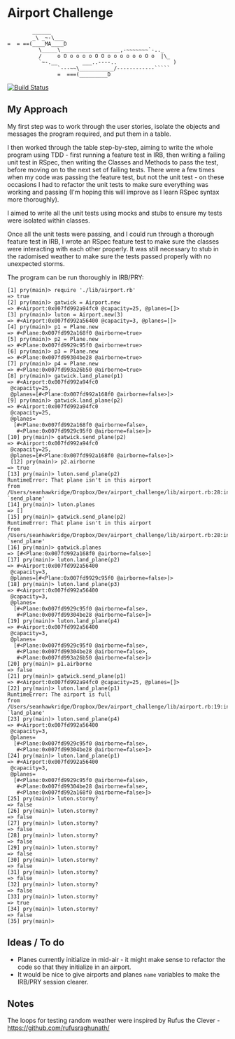 Airport Challenge
=================

````
        ______
        _\ _~-\___
=  = ==(____MA____D
          \_____\___________________,-~~~~~~~`-.._
          /     o O o o o o O O o o o o o o O o  |\_
          `~-.__        ___..----..                  )
                `---~~\___________/------------`````
                =  ===(_________D

````

[![Build Status](https://travis-ci.org/seanhawkridge/airport_challenge.svg?branch=master)](https://travis-ci.org/seanhawkridge/airport_challenge)

My Approach
---------

My first step was to work through the user stories, isolate the objects and messages the program required, and put them in a table.

I then worked through the table step-by-step, aiming to write the whole program using TDD - first running a feature test in IRB, then writing a failing unit test in RSpec, then writing the Classes and Methods to pass the test, before moving on to the next set of failing tests. There were a few times when my code was passing the feature test, but not the unit test - on these occasions I had to refactor the unit tests to make sure everything was working and passing (I'm hoping this will improve as I learn RSpec syntax more thoroughly).

I aimed to write all the unit tests using mocks and stubs to ensure my tests were isolated within classes.

Once all the unit tests were passing, and I could run through a thorough feature test in IRB, I wrote an RSpec feature test to make sure the classes were interacting with each other properly. It was still necessary to stub in the radomised weather to make sure the tests passed properly with no unexpected storms.

The program can be run thoroughly in IRB/PRY:

```
[1] pry(main)> require './lib/airport.rb'
=> true
[2] pry(main)> gatwick = Airport.new
=> #<Airport:0x007fd992a94fc0 @capacity=25, @planes=[]>
[3] pry(main)> luton = Airport.new(3)
=> #<Airport:0x007fd992a56400 @capacity=3, @planes=[]>
[4] pry(main)> p1 = Plane.new
=> #<Plane:0x007fd992a168f0 @airborne=true>
[5] pry(main)> p2 = Plane.new
=> #<Plane:0x007fd9929c95f0 @airborne=true>
[6] pry(main)> p3 = Plane.new
=> #<Plane:0x007fd99304be28 @airborne=true>
[7] pry(main)> p4 = Plane.new
=> #<Plane:0x007fd993a26b50 @airborne=true>
[8] pry(main)> gatwick.land_plane(p1)
=> #<Airport:0x007fd992a94fc0
 @capacity=25,
 @planes=[#<Plane:0x007fd992a168f0 @airborne=false>]>
[9] pry(main)> gatwick.land_plane(p2)
=> #<Airport:0x007fd992a94fc0
 @capacity=25,
 @planes=
  [#<Plane:0x007fd992a168f0 @airborne=false>,
   #<Plane:0x007fd9929c95f0 @airborne=false>]>
[10] pry(main)> gatwick.send_plane(p2)
=> #<Airport:0x007fd992a94fc0
 @capacity=25,
 @planes=[#<Plane:0x007fd992a168f0 @airborne=false>]>
 [12] pry(main)> p2.airborne
=> true
[13] pry(main)> luton.send_plane(p2)
RuntimeError: That plane isn't in this airport
from /Users/seanhawkridge/Dropbox/Dev/airport_challenge/lib/airport.rb:28:in `send_plane'
[14] pry(main)> luton.planes
=> []
[15] pry(main)> gatwick.send_plane(p2)
RuntimeError: That plane isn't in this airport
from /Users/seanhawkridge/Dropbox/Dev/airport_challenge/lib/airport.rb:28:in `send_plane'
[16] pry(main)> gatwick.planes
=> [#<Plane:0x007fd992a168f0 @airborne=false>]
[17] pry(main)> luton.land_plane(p2)
=> #<Airport:0x007fd992a56400
 @capacity=3,
 @planes=[#<Plane:0x007fd9929c95f0 @airborne=false>]>
[18] pry(main)> luton.land_plane(p3)
=> #<Airport:0x007fd992a56400
 @capacity=3,
 @planes=
  [#<Plane:0x007fd9929c95f0 @airborne=false>,
   #<Plane:0x007fd99304be28 @airborne=false>]>
[19] pry(main)> luton.land_plane(p4)
=> #<Airport:0x007fd992a56400
 @capacity=3,
 @planes=
  [#<Plane:0x007fd9929c95f0 @airborne=false>,
   #<Plane:0x007fd99304be28 @airborne=false>,
   #<Plane:0x007fd993a26b50 @airborne=false>]>
[20] pry(main)> p1.airborne
=> false
[21] pry(main)> gatwick.send_plane(p1)
=> #<Airport:0x007fd992a94fc0 @capacity=25, @planes=[]>
[22] pry(main)> luton.land_plane(p1)
RuntimeError: The airport is full
from /Users/seanhawkridge/Dropbox/Dev/airport_challenge/lib/airport.rb:19:in `land_plane'
[23] pry(main)> luton.send_plane(p4)
=> #<Airport:0x007fd992a56400
 @capacity=3,
 @planes=
  [#<Plane:0x007fd9929c95f0 @airborne=false>,
   #<Plane:0x007fd99304be28 @airborne=false>]>
[24] pry(main)> luton.land_plane(p1)
=> #<Airport:0x007fd992a56400
 @capacity=3,
 @planes=
  [#<Plane:0x007fd9929c95f0 @airborne=false>,
   #<Plane:0x007fd99304be28 @airborne=false>,
   #<Plane:0x007fd992a168f0 @airborne=false>]>
[25] pry(main)> luton.stormy?
=> false
[26] pry(main)> luton.stormy?
=> false
[27] pry(main)> luton.stormy?
=> false
[28] pry(main)> luton.stormy?
=> false
[29] pry(main)> luton.stormy?
=> false
[30] pry(main)> luton.stormy?
=> false
[31] pry(main)> luton.stormy?
=> false
[32] pry(main)> luton.stormy?
=> false
[33] pry(main)> luton.stormy?
=> true
[34] pry(main)> luton.stormy?
=> false
[35] pry(main)>

```

Ideas / To do
---------

* Planes currently initialize in mid-air - it might make sense to refactor the code so that they initialize in an airport.
* It would be nice to give airports and planes `name` variables to make the IRB/PRY session clearer.

Notes
-------

The loops for testing random weather were inspired by Rufus the Clever - https://github.com/rufusraghunath/
